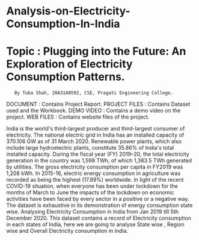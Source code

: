# Analysis-on-Electricity-Consumption-In-India
# Topic : Plugging into the Future: An Exploration of Electricity Consumption Patterns.
       By Tuba Shah, 20A31A0592, CSE, Pragati Engineering College.
DOCUMENT : Contains Project Report.
PROJECT FILES : Contains Dataset used and the Workbook.
DEMO VIDEO : Contains a demo video on the project.
WEB FILES : Contains website files of the project.

India is the world's third-largest producer and third-largest consumer of electricity. The national electric grid in India has an installed capacity of 370.106 GW as of 31 March 2020. Renewable power plants, which also include large hydroelectric plants, constitute 35.86% of India's total installed capacity. During the fiscal year (FY) 2019–20, the total electricity generation in the country was 1,598 TWh, of which 1,383.5 TWh generated by utilities. The gross electricity consumption per capita in FY2019 was 1,208 kWh.
In 2015-16, electric energy consumption in agriculture was recorded as being the highest (17.89%) worldwide.
In light of the recent COVID-19 situation, when everyone has been under lockdown for the months of March to June the impacts of the lockdown on economic activities have been faced by every sector in a positive or a negative way.
The dataset is exhaustive in its demonstration of energy consumption state wise. Analysing Electricity Consumption in India from Jan 2019 till 5th December 2020. This dataset contains a record of Electricity consumption in each states of India, here we are going to analyse State wise , Region wise and Overall Electricity consumption in India.

